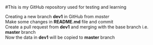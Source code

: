 #This is my GitHub repository used for testing and learning    

Creating a new branch __dev1__ in GitHub from *master*  
Make some changes in __README.md__ file and commit  
Create a pull request from __dev1__ and merging with the base branch i.e. __master__ branch  
Now the data in __dev1__ will be copied to __master__ branch  
